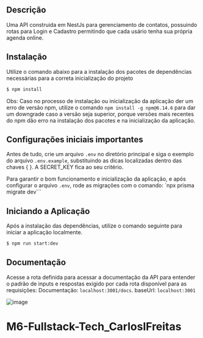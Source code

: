 
## Descrição
Uma API construida em NestJs para gerenciamento de contatos, possuindo rotas para Login e Cadastro permitindo que cada usário tenha sua própria agenda online.

## Instalação
Utilize o comando abaixo para a instalação dos pacotes de dependências necessárias para a correta inicialização do projeto
```bash
$ npm install
```
Obs: Caso no processo de instalação ou inicialização da aplicação der um erro de versão npm, utilize o comando ``` npm install -g npm@6.14.6 ``` para dar um downgrade caso a versão seja superior, porque versões mais recentes do npm dão erro na instalação dos pacotes e na inicialização da aplicação. 

## Configurações iniciais importantes
Antes de tudo, crie um arquivo ```.env``` no diretório principal e siga o exemplo do arquivo ```.env.example```, substituindo as dicas localizadas dentro das chaves { }. A SECRET_KEY fica ao seu critério.

Para garantir o bom funcionamento e inicialização da aplicação, e após configurar o arquivo `.env`, rode as migrações com o comando: `npx prisma migrate dev```

## Iniciando a Aplicação
Após a instalação das dependências, utilize o comando seguinte para iniciar a aplicação localmente.
```bash
$ npm run start:dev
```

## Documentação
Acesse a rota definida para acessar a documentação da API para entender o padrão de inputs e respostas exigido por cada rota disponível para as requisições: 
Documentação: ```localhost:3001/docs```.
baseUrl: ```localhost:3001```

![image](https://github.com/Kenzie-Academy-Brasil-Developers/M6-Fullstack-Tech_CarloslFreitas/assets/37638947/d70a10ed-fb0f-4500-909d-508be90095c4)


# M6-Fullstack-Tech_CarloslFreitas
